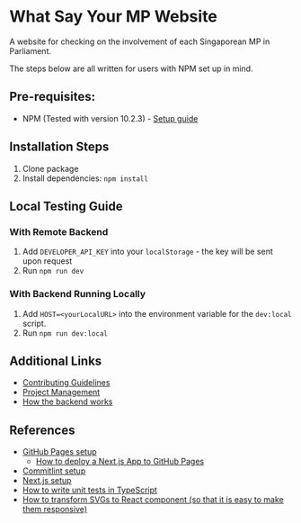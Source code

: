 # What Say Your MP Website
A website for checking on the involvement of each Singaporean MP in Parliament.

The steps below are all written for users with NPM set up in mind.

## Pre-requisites:
* NPM (Tested with version 10.2.3) - [Setup guide]( https://docs.npmjs.com/downloading-and-installing-node-js-and-npm)

## Installation Steps
1. Clone package
2. Install dependencies: `npm install`

## Local Testing Guide

### With Remote Backend
1. Add `DEVELOPER_API_KEY` into your `localStorage` - the key will be sent upon request
2. Run `npm run dev`

### With Backend Running Locally
1. Add `HOST=<yourLocalURL>` into the environment variable for the `dev:local` script.
2. Run `npm run dev:local`

## Additional Links
* [Contributing Guidelines](CONTRIBUTING.md)
* [Project Management](https://github.com/orgs/whatsayyourmp/projects/1)
* [How the backend works](docs/backend.md)

## References
* [GitHub Pages setup](https://github.com/gitname/react-gh-pages)
  * [How to deploy a Next.js App to GitHub Pages](https://github.com/gregrickaby/nextjs-github-pages)
* [Commitlint setup](https://commitlint.js.org/#/./guides-local-setup?id=guides-local-setup)
* [Next.js setup](https://nextjs.org/docs/getting-started/installation)
* [How to write unit tests in TypeScript](https://bootcamp.uxdesign.cc/how-to-write-test-cases-in-typescript-fa7a263b7833)
* [How to transform SVGs to React component (so that it is easy to make them responsive)](https://www.educative.io/answers/how-to-transform-an-svg-into-a-react-component-with-svgr)